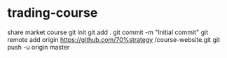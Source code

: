 # trading-course
share market course
git init
git add .
git commit -m "Initial commit"
git remote add origin https://github.com/70%strategy /course-website.git
git push -u origin master

